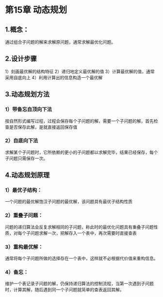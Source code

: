 # 第15章 动态规划
## 1.概念：
通过组合子问题的解来求解原问题，通常求解最优化问题。
## 2.设计步骤
1）刻画最优解的结构特征
2）递归地定义最优解的值
3）计算最优解的值，通常采用自底向上
4）利用计算出的信息构造一个最优解
## 3.动态规划方法
### 1）带备忘自顶向下法
按自然形式编写过程，过程会保存每个子问题的解，需要一个子问题的解，首先检查是否保存此解，是就直接返回保存值
### 2）自底向下法
求解某个子问题时，它所依赖的更小的子问题都以求解完毕，结果已经保存，每个子问题只需保存一次。
## 4.动态规划原理
### 1）最优子结构：
一个问题的最优解饱汉子问题的最优解，该问题具有最优子结构性质
### 2）重叠子问题：
问题的递归算法会反复求解相同的子问题，称此时的最优化问题具有重叠子问题性质，对每个子问题求解一次，把解存入一个表中，再次需要时直接查表
### 3）重构最优解：
通常将每个子问题所做的选择存在一个表中，这样就不必根据代价值来重构信息。
### 4）备忘：
维护一个表记录子问题的解，仍保持递归算法的控制流程，当第一次遇到子问题时，计算其解，随后遇到同一个子问题就简单的查表返回其解。
